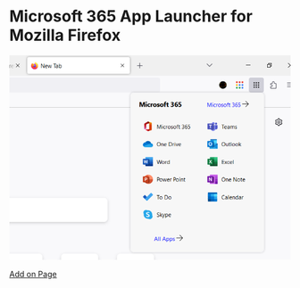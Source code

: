 # Microsoft 365 App Launcher for Mozilla Firefox

![Example Image](Example.png)

[Add on Page](https://addons.mozilla.org/en-US/firefox/addon/microsoft-app-launcher/)